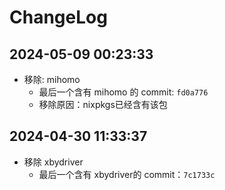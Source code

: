 # ChangeLog

## 2024-05-09 00:23:33

- 移除: mihomo
  + 最后一个含有 mihomo 的 commit: `fd0a776`
  + 移除原因：nixpkgs已经含有该包

## 2024-04-30 11:33:37

- 移除 xbydriver 
  + 最后一个含有 xbydriver的 commit：`7c1733c`

